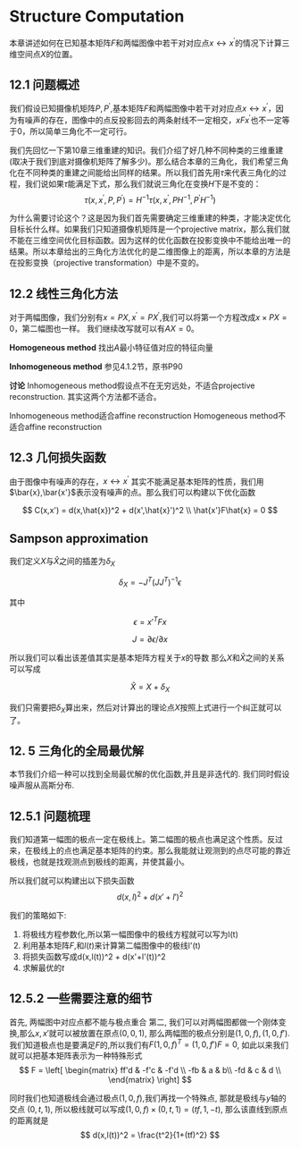 # Structure Computation

本章讲述如何在已知基本矩阵$F$和两幅图像中若干对对应点$x \leftrightarrow x^{'}$的情况下计算三维空间点$X$的位置。

## 12.1 问题概述

我们假设已知摄像机矩阵$P,P^{'}$,基本矩阵$F$和两幅图像中若干对对应点$x \leftrightarrow x^{'}$，因为有噪声的存在，图像中的点反投影回去的两条射线不一定相交，$xFx^{'}$也不一定等于0，所以简单三角化不一定可行。

我们先回忆一下第10章三维重建的知识。我们介绍了好几种不同种类的三维重建(取决于我们到底对摄像机矩阵了解多少)。那么结合本章的三角化，我们希望三角化在不同种类的重建之间能给出同样的结果。所以我们首先用$\tau$来代表三角化的过程，我们说如果$\tau$能满足下式，那么我们就说三角化在变换$H$下是不变的：
$$
\tau(x,x^{'},P,P^{'}) = H^{-1}\tau(x,x^{'},P H^{-1},P^{'} H^{-1})
$$

为什么需要讨论这个？这是因为我们首先需要确定三维重建的种类，才能决定优化目标长什么样。如果我们只知道摄像机矩阵是一个projective matrix，那么我们就不能在三维空间优化目标函数。因为这样的优化函数在投影变换中不能给出唯一的结果。所以本章给出的三角化方法优化的是二维图像上的距离，所以本章的方法是在投影变换（projective transformation）中是不变的。


## 12.2 线性三角化方法

对于两幅图像，我们分别有$x=PX,x^{'}=PX^{'}$,我们可以将第一个方程改成$x \times PX=0$，第二幅图也一样。
我们继续改写就可以有$AX=0$。

**Homogeneous method** 找出$A$最小特征值对应的特征向量

**Inhomogeneous method** 参见4.1.2节，原书P90

**讨论**
Inhomogeneous method假设点不在无穷远处，不适合projective reconstruction. 其实这两个方法都不适合。

Inhomogeneous method适合affine reconstruction
Homogeneous method不适合affine reconstruction

## 12.3 几何损失函数

由于图像中有噪声的存在，$x \leftrightarrow x^{'}$ 其实不能满足基本矩阵的性质，我们用$\bar{x},\bar{x'}$表示没有噪声的点。那么我们可以构建以下优化函数

$$
C(x,x') = d(x,\hat{x})^2 + d(x',\hat{x}')^2 
\\
\hat{x'}F\hat{x} = 0
$$


##  Sampson approximation

我们定义$X$与$\hat{X}$之间的插差为$\delta_X$

$$
\delta_X = -J^T(JJ^T)^{-1} \epsilon
$$

其中

$$
\epsilon = x'^{T}Fx
$$

$$
J = \partial \epsilon/ \partial x
$$

所以我们可以看出该差值其实是基本矩阵方程关于$x$的导数
那么$X$和$\hat{X}$之间的关系可以写成

$$
\hat{X} = X + \delta_X
$$

我们只需要把$\delta_X$算出来，然后对计算出的理论点$X$按照上式进行一个纠正就可以了。

## 12. 5 三角化的全局最优解

本节我们介绍一种可以找到全局最优解的优化函数,并且是非迭代的. 我们同时假设噪声服从高斯分布.

## 12.5.1 问题梳理

我们知道第一幅图的极点一定在极线上。第二幅图的极点也满足这个性质。反过来，在极线上的点也满足基本矩阵的约束。那么我能就让观测到的点尽可能的靠近极线，也就是找观测点到极线的距离，并使其最小。

所以我们就可以构建出以下损失函数
$$
d(x,l)^2 + d(x'+l')^2
$$

我们的策略如下:

1. 将极线方程参数化,所以第一幅图像中的极线方程就可以写为l(t)
2. 利用基本矩阵$F$,和$l(t)$来计算第二幅图像中的极线l'(t)
3. 将损失函数写成d(x,l(t))^2 + d(x'+l'(t))^2 
4. 求解最优的$t$

## 12.5.2 一些需要注意的细节

首先, 两幅图中对应点都不能与极点重合
第二, 我们可以对两幅图都做一个刚体变换,那么$x,x'$就可以被放置在原点$(0,0,1)$, 那么两幅图的极点分别是$(1,0,f),(1,0,f')$. 我们知道极点也是要满足$F$的,所以我们有$F(1,0,f)^T = (1,0,f')F = 0$, 如此以来我们就可以把基本矩阵表示为一种特殊形式
$$
F = \left[
    \begin{matrix}
    ff'd & -f'c & -f'd \\
    -fb  & a    & b\\
    -fd  & c    & d
    \\
    \end{matrix}
    \right]
$$

同时我们也知道极线会通过极点$(1,0,f)$,我们再找一个特殊点, 那就是极线与$y$轴的交点 $(0,t,1)$, 所以极线就可以写成$(1,0,f) \times (0,t,1) = (tf,1,-t)$, 那么该直线到原点的距离就是
$$
d(x,l(t))^2 = \frac{t^2}{1+(tf)^2}
$$






